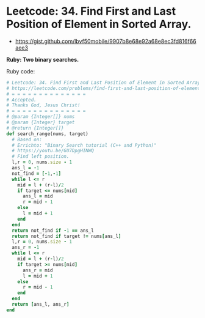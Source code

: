 # Leetcode: 34. Find First and Last Position of Element in Sorted Array.

- https://gist.github.com/lbvf50mobile/9907b8e68e92a68e8ec3fd816f66aee3

**Ruby: Two binary searches.**

Ruby code:
```Ruby
# Leetcode: 34. Find First and Last Position of Element in Sorted Array.
# https://leetcode.com/problems/find-first-and-last-position-of-element-in-sorted-array/
# = = = = = = = = = = = = = =
# Accepted.
# Thanks God, Jesus Christ!
# = = = = = = = = = = = = = =
# @param {Integer[]} nums
# @param {Integer} target
# @return {Integer[]}
def search_range(nums, target)
  # Based on:
  # Errichto: "Binary Search tutorial (C++ and Python)"
  # https://youtu.be/GU7DpgHINWQ
  # Find left position.
  l,r = 0, nums.size - 1
  ans_l = -1
  not_find = [-1,-1]
  while l <= r
    mid = l + (r-l)/2
    if target <= nums[mid]
      ans_l = mid
      r = mid - 1
    else
      l = mid + 1
    end
  end
  return not_find if -1 == ans_l
  return not_find if target != nums[ans_l]
  l,r = 0, nums.size - 1
  ans_r = -1
  while l <= r
    mid = l + (r-l)/2
    if target >= nums[mid]
      ans_r = mid
      l = mid + 1
    else
      r = mid - 1
    end
  end
  return [ans_l, ans_r]
end
```
